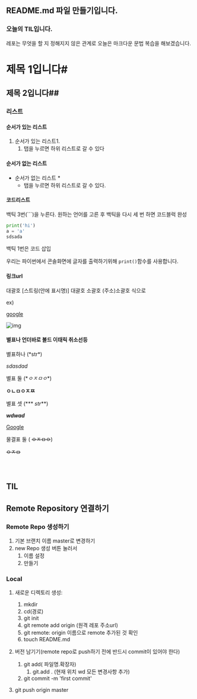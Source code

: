 ## README.md 파일 만들기입니다.

### 오늘의 TIL입니다.

레포는 무엇을 할 지 정해지지 않은 관계로 오늘은 마크다운 문법 복습을 해보겠습니다.

# 제목 1입니다#

## 제목 2입니다##



### 리스트

#### 순서가 있는 리스트

1. 순서가 있는 리스트1.
   1. 탭을 누르면 하위 리스트로 갈 수 있다

#### 순서가 없는 리스트



* 순서가 없는 리스트 *
  * 탭을 누르면 하위 리스트로 갈 수 있다.



#### 코드리스트

백틱 3번(```)을 누른다. 원하는 언어를 고른 후 백틱을 다시 세 번 하면 코드블럭 완성 

```python
print('hi')
a = 'a'
sdsada
```



백틱 1번은 코드 삽입

우리는 파이썬에서 콘솔화면에 글자를 출력하기위해 `print()`함수를 사용합니다.

#### 링크url

대괄호 [스트링(안에 표시명)] 대괄호  소괄호 (주소)소괄호 식으로



ex) 

[google](http://www.google.com)









![img](C:\Users\multicampus\Pictures\8.jpg)









#### 별표나 언더바로 볼드 이태릭 취소선등

별표하나 (\*str*)

*sdasdad*

별표 둘 (\**ㅇㅈㅁㅇ**)

**ㅇㄴㅁㅇㅈㅉ**

별표 셋 (\*\*\* *str***)

***wdwad***

[Google](http://www.google.co.kr)

물결표 둘 ( ~~~~ㅇㅈㅁㅇ~~~~)



~~ㅇㅈㅁ~~





~~~ㅇㅈㅁ~~~



~~~

## TIL 

## Remote Repository 연결하기

### Remote Repo 생성하기

1. 기본 브랜치 이름 master로 변경하기
2. new Repo 생성 버튼 눌러서
   1. 이름 설정
   2. 만들기

### Local



1. 새로운 디렉토리 생성:

   

   1. mkdir
   2. cd(경로)
   3. git init
   4. git remote add origin (원격 레포 주소url)
   5. git remote: origin 이름으로 remote 추가된 것 확인
   6. touch README.md

2. 버전 남기기(remote repo로 push하기 전에 반드시 commit이 있어야 한다)

   1. git add( 파일명.확장자)
      1. git.add . (현재 위치 wd 모든 변경사항 추가)
   2. git commit -m 'first commit'

3. git push origin master

